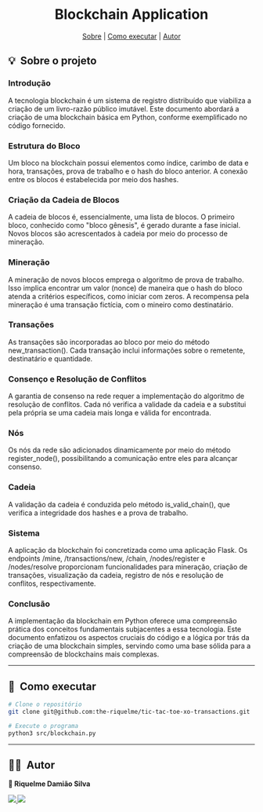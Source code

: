 <h1 align="center"> Blockchain Application </h1>

<div align="center">
 <a href="#about">Sobre</a> |
 <a href="#installation">Como executar</a> |
 <a href="#author">Autor</a>
</div>

<h2 id="about">💡&nbsp; Sobre o projeto</h2>

<h3>Introdução</h3>
<p>
  A tecnologia blockchain é um sistema de registro distribuído que viabiliza a criação de um livro-razão público imutável. Este documento abordará a criação de uma blockchain básica em Python, conforme exemplificado no código fornecido.
</p>

<h3>Estrutura do Bloco</h3>
<p>
  Um bloco na blockchain possui elementos como índice, carimbo de data e hora, transações, prova de trabalho e o hash do bloco anterior. A conexão entre os blocos é estabelecida por meio dos hashes.
</p>

<h3>Criação da Cadeia de Blocos</h3>
<p>
  A cadeia de blocos é, essencialmente, uma lista de blocos. O primeiro bloco, conhecido como "bloco gênesis", é gerado durante a fase inicial. Novos blocos são acrescentados à cadeia por meio do processo de mineração.
</p>

<h3>Mineração</h3>
<p>
  A mineração de novos blocos emprega o algoritmo de prova de trabalho. Isso implica encontrar um valor (nonce) de maneira que o hash do bloco atenda a critérios específicos, como iniciar com zeros. A recompensa pela mineração é uma transação fictícia, com o mineiro como destinatário.
</p>

<h3>Transações</h3>
<p>
  As transações são incorporadas ao bloco por meio do método new_transaction(). Cada transação inclui informações sobre o remetente, destinatário e quantidade.
</p>

<h3>Consenço e Resolução de Conflitos</h3>
<p>
  A garantia de consenso na rede requer a implementação do algoritmo de resolução de conflitos. Cada nó verifica a validade da cadeia e a substitui pela própria se uma cadeia mais longa e válida for encontrada.
</p>

<h3>Nós</h3>
<p>
  Os nós da rede são adicionados dinamicamente por meio do método register_node(), possibilitando a comunicação entre eles para alcançar consenso.
</p>

<h3>Cadeia</h3>
<p>
  A validação da cadeia é conduzida pelo método is_valid_chain(), que verifica a integridade dos hashes e a prova de trabalho.
</p>

<h3>Sistema</h3>
<p>
  A aplicação da blockchain foi concretizada como uma aplicação Flask. Os endpoints /mine, /transactions/new, /chain, /nodes/register e /nodes/resolve proporcionam funcionalidades para mineração, criação de transações, visualização da cadeia, registro de nós e resolução de conflitos, respectivamente.
</p>

<h3>Conclusão</h3>
<p>
  A implementação da blockchain em Python oferece uma compreensão prática dos conceitos fundamentais subjacentes a essa tecnologia. Este documento enfatizou os aspectos cruciais do código e a lógica por trás da criação de uma blockchain simples, servindo como uma base sólida para a compreensão de blockchains mais complexas.
</p>

---

<h2 id="installation">🚀&nbsp; Como executar </h2>

```bash
# Clone o repositório
git clone git@github.com:the-riquelme/tic-tac-toe-xo-transactions.git

# Execute o programa
python3 src/blockchain.py

```

---

<h2 id="author">👨‍💻&nbsp; Autor</h2>

<b>👤 Riquelme Damião Silva<b>

<div style="display: inline_block">
  <a href="https://www.linkedin.com/in/riquelme-damiao-silva/" target="_blank">
   <img src="https://img.shields.io/badge/-LinkedIn-%230077B5?style=for-the-badge&logo=linkedin&logoColor=white" target="_blank">
  </a>
  <a href="mailto:riquelmedamiaosilva@gmail.com" target="_blank">
    <img src="https://img.shields.io/badge/gmail-D14836?&style=for-the-badge&logo=gmail&logoColor=white"/>
  </a>
</div>
